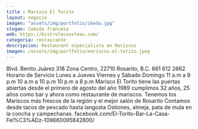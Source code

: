 ```yaml
---
title : Marisco El Torito
layout: negocio
imagen: "assets/img/portfolio/ikeda.jpg"
slogan: Comida francesa
web: https://bistrolecousteau.com/
categoria: restaurante
descripcion: Restaurant especialista en Mariscos
imagen: /assets/img/portfolio/mariscos-el-torito.jpeg
---
```


Blvd. Benito Juárez 318 
Zona Centro, 22710 Rosarito, B.C.
661 612 2662
Horario de Servicio
Lunes a Jueves     		Viernes y Sábado       		Domingo
11 a.m a 9 p.m     	10 a.m a 10 p.m       		10 p.m a 8 p.m
Marisco El Torito tiene las puertas abiertas desde el primero de agosto del año 1989
cumplimos 32 años, 25 años como bar y ahora como restaurante de mariscos.
Tenemos los Mariscos más frescos de la región y el mejor salón de Rosarito
Contamos desde tacos de pescado hasta langosta
Ostiones, almeja, pata de mula en la concha y campechanas.
facebook.com/El-Torito-Bar-La-Casa-Fel%C3%ADz-109660095842800/